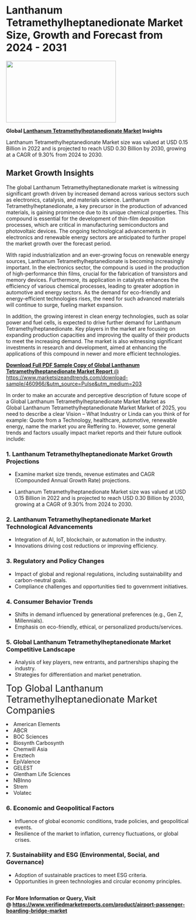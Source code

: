 <H1>Lanthanum Tetramethylheptanedionate Market Size, Growth and Forecast from 2024 - 2031</H1><img class="aligncenter size-medium wp-image-584254" src="https://thirdeyenews.in/wp-content/uploads/2024/09/Global-Market-Research-300x168.jpeg" alt="" width="300" height="168" /><p><strong>Global&nbsp;<a href="https://www.marketsizeandtrends.com/download-sample/460966/&amp;utm_source=Pulse&amp;utm_medium=203">Lanthanum Tetramethylheptanedionate Market</a> Insights</strong></p><p>Lanthanum Tetramethylheptanedionate Market size was valued at USD 0.15 Billion in 2022 and is projected to reach USD 0.30 Billion by 2030, growing at a CAGR of 9.30% from 2024 to 2030.</p><p><h2>Market Growth Insights</h2> <p>The global Lanthanum Tetramethylheptanedionate market is witnessing significant growth driven by increased demand across various sectors such as electronics, catalysis, and materials science. Lanthanum Tetramethylheptanedionate, a key precursor in the production of advanced materials, is gaining prominence due to its unique chemical properties. This compound is essential for the development of thin-film deposition processes, which are critical in manufacturing semiconductors and photovoltaic devices. The ongoing technological advancements in electronics and renewable energy sectors are anticipated to further propel the market growth over the forecast period.</p> <p><a href="#"></a></p> <p>With rapid industrialization and an ever-growing focus on renewable energy sources, Lanthanum Tetramethylheptanedionate is becoming increasingly important. In the electronics sector, the compound is used in the production of high-performance thin films, crucial for the fabrication of transistors and memory devices. Furthermore, its application in catalysts enhances the efficiency of various chemical processes, leading to greater adoption in automotive and energy sectors. As the demand for eco-friendly and energy-efficient technologies rises, the need for such advanced materials will continue to surge, fueling market expansion.</p> <p>In addition, the growing interest in clean energy technologies, such as solar power and fuel cells, is expected to drive further demand for Lanthanum Tetramethylheptanedionate. Key players in the market are focusing on expanding production capacities and improving the quality of their products to meet the increasing demand. The market is also witnessing significant investments in research and development, aimed at enhancing the applications of this compound in newer and more efficient technologies.</p> <p><a href="#"></p><p><span class=""><strong>Download Full PDF Sample Copy of Global Lanthanum Tetramethylheptanedionate Market Report</strong> @ <a href="https://www.marketsizeandtrends.com/download-sample/460966/&amp;utm_source=Pulse&amp;utm_medium=203" target="_blank">https://www.marketsizeandtrends.com/download-sample/460966/&amp;utm_source=Pulse&amp;utm_medium=203</a></span></p><p>In order to make an accurate and perceptive description of future scope of a Global&nbsp;Lanthanum Tetramethylheptanedionate Market Market as Global&nbsp;Lanthanum Tetramethylheptanedionate Market Market of 2025, you need to describe a clear Vision &ndash; What Industry or Linda can you think of for example: Quote from a Technology, healthcare, automotive, renewable energy, name the market you are Reffering to. However, some general trends and factors usually impact market reports and their future outlook include:</p><h3>1.&nbsp;<strong>Lanthanum Tetramethylheptanedionate Market Growth Projections</strong></h3><ul><li>Examine market size trends, revenue estimates and CAGR (Compounded Annual Growth Rate) projections.</li><li><p>Lanthanum Tetramethylheptanedionate Market size was valued at USD 0.15 Billion in 2022 and is projected to reach USD 0.30 Billion by 2030, growing at a CAGR of 9.30% from 2024 to 2030.</p></li></ul><h3>2.&nbsp;<strong>Lanthanum Tetramethylheptanedionate Market Technological Advancements</strong></h3><ul><li>Integration of AI, IoT, blockchain, or automation in the industry.</li><li>Innovations driving cost reductions or improving efficiency.</li></ul><h3>3.&nbsp;<strong>Regulatory and Policy Changes</strong></h3><ul><li>Impact of global and regional regulations, including sustainability and carbon-neutral goals.</li><li>Compliance challenges and opportunities tied to government initiatives.</li></ul><h3>4.&nbsp;<strong>Consumer Behavior Trends</strong></h3><ul><li>Shifts in demand influenced by generational preferences (e.g., Gen Z, Millennials).</li><li>Emphasis on eco-friendly, ethical, or personalized products/services.</li></ul><h3>5.&nbsp;<strong>Global Lanthanum Tetramethylheptanedionate Market Competitive Landscape</strong></h3><ul><li>Analysis of key players, new entrants, and partnerships shaping the industry.</li><li>Strategies for differentiation and market penetration.</li></ul><p data-pm-slice="1 1 []"><span style="color: inherit; font-family: inherit; font-size: 25px;">Top Global Lanthanum Tetramethylheptanedionate Market Companies</span></p><div class="" data-test-id=""><p><li>American Elements</li><li> ABCR</li><li> BOC Sciences</li><li> Biosynth Carbosynth</li><li> Chemwill Asia</li><li> Ereztech</li><li> EpiValence</li><li> GELEST</li><li> Glentham Life Sciences</li><li> NBInno</li><li> Strem</li><li> Volatec</li></p></div><h3>6.&nbsp;<strong>Economic and Geopolitical Factors</strong></h3><ul><li>Influence of global economic conditions, trade policies, and geopolitical events.</li><li>Resilience of the market to inflation, currency fluctuations, or global crises.</li></ul><h3>7.&nbsp;<strong>Sustainability and ESG (Environmental, Social, and Governance)</strong></h3><ul><li>Adoption of sustainable practices to meet ESG criteria.</li><li>Opportunities in green technologies and circular economy principles.</li></ul><h2><strong style="font-size: 14px;">For More Information or Query, Visit @&nbsp;</strong><a style="background-color: #ffffff; font-size: 14px;" href="https://www.marketsizeandtrends.com/report/lanthanum-tetramethylheptanedionate-market/" target="_blank">https://www.verifiedmarketreports.com/product/airport-passenger-boarding-bridge-market</a></h2>
